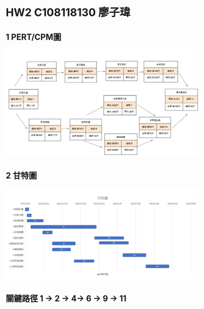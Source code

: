 # HW2 C108118130 廖子瑋
## 1 PERT/CPM圖
![hw1](pert.png)
## 2 甘特圖
![hw2](chart2.png)
## 關鍵路徑 1 -> 2 -> 4-> 6 -> 9 -> 11 
